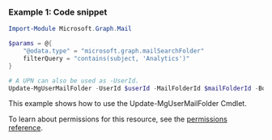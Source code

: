 ### Example 1: Code snippet

```powershellImport-Module Microsoft.Graph.Mail

$params = @{
	"@odata.type" = "microsoft.graph.mailSearchFolder"
	filterQuery = "contains(subject, 'Analytics')"
}

# A UPN can also be used as -UserId.
Update-MgUserMailFolder -UserId $userId -MailFolderId $mailFolderId -BodyParameter $params
```
This example shows how to use the Update-MgUserMailFolder Cmdlet.
To learn about permissions for this resource, see the [permissions reference](/graph/permissions-reference).

